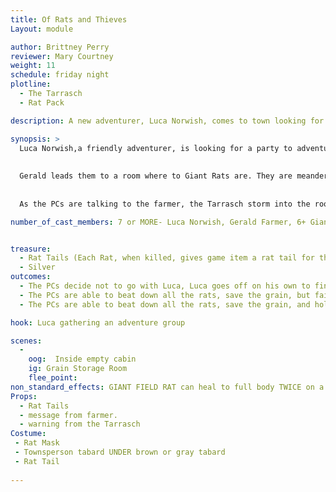```yaml
---
title: Of Rats and Thieves
Layout: module

author: Brittney Perry
reviewer: Mary Courtney
weight: 11
schedule: friday night
plotline: 
  - The Tarrasch 
  - Rat Pack

description: A new adventurer, Luca Norwish, comes to town looking for a group to adventure with. He already has a mission, and needs help to help a farmer clear out his rat infestation. They are set upon by the Tarrasch after the rats are killed.

synopsis: > 
  Luca Norwish,a friendly adventurer, is looking for a party to adventure with at the start of the market. He and his wife have traveled to stonewood looking for their share of loot. He tells the PCs where they are staying and details about his previous life. He has with him a message from a farmer, looking for someone to help him clear out a rat pack that is eating his seed grain. He possesses a large amount and is worried about losing it. The PCs go to the farm and are greeted by Gerald, the farmer. He explains that he has a large bag of seed grain for spring planting, and the rats are strongly attracted to it. He can no longer manage them on his own and is so glad that the PCs are there. 
  
  
  Gerald leads them to a room where to Giant Rats are. They are meandering around the room and occasionally going to the bag of grain and removing a piece. The Giant Rats do not attack unless they are attacked first or if the grain bag is disturbed. The farmer encourages the PCs to kill the docile rats anyway. Once the rats are cleared, Gerald ,the farmer, gos into the room and make sure they are all dead. All the cast members playing rats that have cycled through their resets gather outside and change costumes removing their masks and top tabards. The cast members then respawn as The Tarrasch. Gerald, the farmer, turns to face the doorway so the PCs back is to the door. Gerald, the farmer, thanks the PCs and inspects the leftover grain. While doing this he makes small talk and explains the rat tail bounty that the SCPSD has put in place. 
  
  
  As the PCs are talking to the farmer, the Tarrasch storm into the room to beat down the and rob the players. Once the PCs are down, they are searched for magic items, money and rat tails. These items are kept on the Bishop until end of event. Luca is abducted, the rest are stabilized and left with a note or a bloody mark. The farmer is caught in the crossfire and dies.

number_of_cast_members: 7 or MORE- Luca Norwish, Gerald Farmer, 6+ Giant Rats 6+ Tarrasch Pawns


treasure: 
  - Rat Tails (Each Rat, when killed, gives game item a rat tail for the bounty.)
  - Silver 
outcomes: 
  - The PCs decide not to go with Luca, Luca goes off on his own to find another group and is abducted off screen. The rats eat all the seed grain at this farm. 10% of the total grain is lost.
  - The PCs are able to beat down all the rats, save the grain, but fail to hold off the Tarrasch. They are robbed and left. Luca is abducted. The Tarrasch symbol is left at the scene on the back of a PC's hand or forehead, in blood.
  - The PCs are able to beat down all the rats, save the grain, and hold off the Tarrasch. The symbol is not left on a PC. Luca is still abducted.

hook: Luca gathering an adventure group

scenes: 
  - 
    oog:  Inside empty cabin
    ig: Grain Storage Room
    flee_point: 
non_standard_effects: GIANT FIELD RAT can heal to full body TWICE on a TEN count [One I feed, Two I feed, etc.]
Props: 
  - Rat Tails
  - message from farmer.
  - warning from the Tarrasch 
Costume: 
 - Rat Mask
 - Townsperson tabard UNDER brown or gray tabard
 - Rat Tail
 
---
```


